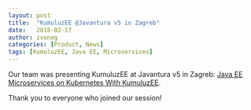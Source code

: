 ```yaml
---
layout: post
title:  "KumuluzEE @Javantura v5 in Zagreb"
date:   2018-02-17
author: zvoneg
categories: [Product, News]
tags: [KumuluzEE, Java EE, Microservices]
---
```


Our team was presenting KumuluzEE at Javantura v5 in Zagreb: [Java EE Microservices on Kubernetes With KumuluzEE](https://javantura.com/sessions/#kumuluzee).

Thank you to everyone who joined our session!



